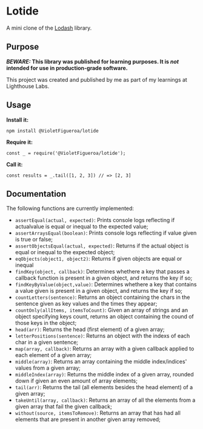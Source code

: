 # Lotide

A mini clone of the [Lodash](https://lodash.com) library.

## Purpose

**_BEWARE:_ This library was published for learning purposes. It is _not_ intended for use in production-grade software.**

This project was created and published by me as part of my learnings at Lighthouse Labs. 

## Usage

**Install it:**

`npm install @VioletFigueroa/lotide`

**Require it:**

`const _ = require('@VioletFigueroa/lotide');`

**Call it:**

`const results = _.tail([1, 2, 3]) // => [2, 3]`

## Documentation

The following functions are currently implemented:

* `assertEqual(actual, expected)`: Prints console logs reflecting if actualvalue is equal or inequal to the expected value;
* `assertArraysEqual(boolean)`: Prints console logs reflecting if value given is true or false;
* `assertObjectsEqual(actual, expected)`: Returns if the actual object is equal or inequal to the expected object;
* `eqObjects(object1, object2)`: Returns if given objects are equal or inequal
* `findKey(object, callback)`: Determines whethere a key that passes a callback function is present in a given object, and returns the key if so;
* `findKeyByValue(object,value)`: Determines whethere a key that contains a value given is present in a given object, and returns the key if so;
* `countLetters(sentence)`: Returns an object containing the chars in the sentence given as key values and the times they appear;
* `countOnly(allItems, itemsToCount)`: Given an array of strings and an object specifying keys count, returns an object containing the cound of those keys in the object;
* `head(arr)`: Returns the head (first element) of a given array;
* `letterPositions(sentence)`: Returns an object with the indexs of each char in a given sentence;
* `map(array, callback)`: Returns an array with a given callback applied to each element of a given array;
* `middle(array)`: Returns an array containing the middle index/indices' values from a given array;
* `middleIndex(array)`: Returns the middle index of a given array, rounded down if given an even amount of array elements;
* `tail(arr)`: Returns the tail (all elements besides the head element) of a given array;
* `takeUntil(array, callback)`: Returns an array of all the elements from a given array that fail the given callback; 
* `without(source, itemsToRemove)`: Returns an array that has had all elements that are present in another given array removed;